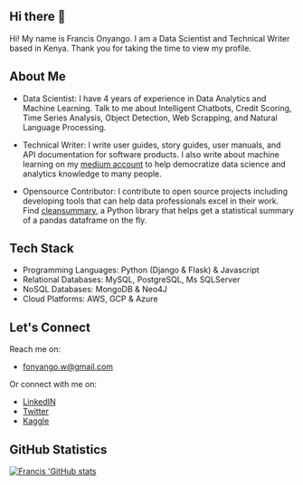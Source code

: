 ## Hi there 👋

Hi! My name is Francis Onyango. I am a Data Scientist and Technical Writer based in Kenya. 
Thank you for taking the time to view my profile.

## About Me

- Data Scientist: I have 4 years of experience in Data Analytics and Machine Learning. Talk to me about Intelligent Chatbots, Credit Scoring, Time Series Analysis, Object Detection, Web Scrapping, and Natural Language Processing.

- Technical Writer: I write user guides, story guides, user manuals, and API documentation for software products. I also write about machine learning on my [medium account](https://medium.com/@frankonyango.w) to help democratize data science and analytics knowledge to many people.

- Opensource Contributor: I contribute to open source projects including developing tools that can help data professionals excel in their work. Find [cleansummary](https://github.com/fonyango/cleansummary), a Python library that helps get a statistical summary of a pandas dataframe on the fly. 

## Tech Stack
- Programming Languages: Python (Django & Flask) & Javascript
- Relational Databases: MySQL, PostgreSQL, Ms SQLServer
- NoSQL Databases: MongoDB & Neo4J
- Cloud Platforms: AWS, GCP & Azure

## Let's Connect
Reach me on:

  - fonyango.w@gmail.com
    
Or connect with me on:

  - [LinkedIN](https://www.linkedin.com/in/francis-onyango-70825b1a9/)   
  - [Twitter](https://twitter.com/FOnyango_) 
  - [Kaggle](https://www.kaggle.com/francisonyango)


## GitHub Statistics
[![Francis 'GitHub stats](https://github-readme-stats.vercel.app/api?username=fonyango)](https://github.com/fonyango/github-readme-stats)
